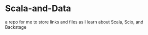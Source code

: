 # Scala-and-Data
a repo for me to store links and files as I learn about Scala, Scio, and Backstage
